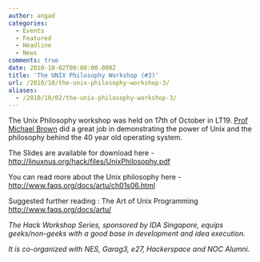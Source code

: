 ```yaml
---
author: angad
categories:
  - Events
  - Featured
  - Headline
  - News
comments: true
date: 2010-10-02T00:00:00.000Z
title: 'The UNIX Philosophy Workshop (#3)'
url: /2010/10/the-unix-philosophy-workshop-3/
aliases:
  - /2010/10/02/the-unix-philosophy-workshop-3/
---
```


The Unix Philosophy workshop was held on 17th of October in LT19. <a href="http://www.comp.nus.edu.sg/~brown/">Prof Michael Brown</a> did a great job in demonstrating the power of Unix and the philosophy behind the 40 year old operating system.

The Slides are available for download here - <a href="http://linuxnus.org/hack/files/UnixPhilosophy.pdf">http://linuxnus.org/hack/files/UnixPhilosophy.pdf</a>

You can read more about the Unix philosophy here - <a href="http://www.faqs.org/docs/artu/ch01s06.html">http://www.faqs.org/docs/artu/ch01s06.html</a>

Suggested further reading : The Art of Unix Programming <a href="http://www.faqs.org/docs/artu/ch01s06.html">http://www.faqs.org/docs/artu/</a>

<em>The Hack Workshop Series, sponsored by IDA Singapore, equips geeks/non-geeks with a good base in development and idea execution.

It is co-organized with NES, Garag3, e27, Hackerspace and NOC Alumni.</em>
